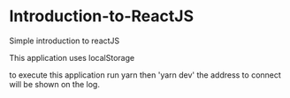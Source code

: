 # Introduction-to-ReactJS
Simple introduction to reactJS

This application uses localStorage

to execute this application run yarn then 'yarn dev' the address to connect will be shown on the log.
